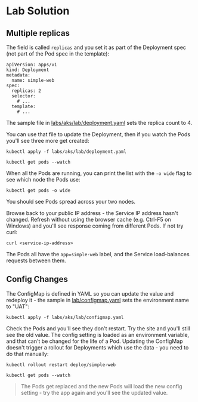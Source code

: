 # Lab Solution

## Multiple replicas

The field is called `replicas` and you set it as part of the Deployment spec (not part of the Pod spec in the template):

```
apiVersion: apps/v1
kind: Deployment
metadata:
  name: simple-web
spec:
  replicas: 2
  selector:
    # ...
  template:
    # ...
```

The sample file in [labs/aks/lab/deployment.yaml](./lab/deployment.yaml) sets the replica count to 4.

You can use that file to update the Deployment, then if you watch the Pods you'll see three more get created:

```
kubectl apply -f labs/aks/lab/deployment.yaml

kubectl get pods --watch
```

When all the Pods are running, you can print the list with the `-o wide` flag to see which node the Pods use:

```
kubectl get pods -o wide
```

You should see Pods spread across your two nodes.

Browse back to your public IP address - the Service IP address hasn't changed. Refresh without using the browser cache (e.g. Ctrl-F5 on Windows) and you'll see response coming from different Pods. If not try curl:

```
curl <service-ip-address>
```

The Pods all have the `app=simple-web` label, and the Service load-balances requests between them.

## Config Changes

The ConfigMap is defined in YAML so you can update the value and redeploy it - the sample in [lab/configmap.yaml](./lab/configmap.yaml) sets the environment name to "UAT":

```
kubectl apply -f labs/aks/lab/configmap.yaml
```

Check the Pods and you'll see they don't restart. Try the site and you'll still see the old value. The config setting is loaded as an environment variable, and that can't be changed for the life of a Pod. Updating the ConfigMap doesn't trigger a rollout for Deployments which use the data - you need to do that manually:

```
kubectl rollout restart deploy/simple-web

kubectl get pods --watch
```

> The Pods get replaced and the new Pods will load the new config setting - try the app again and you'll see the updated value.